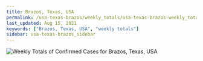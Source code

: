 ```yaml
---
title: Brazos, Texas, USA
permalink: /usa-texas-brazos/weekly_totals/usa-texas-brazos-weekly_totals.html
last_updated: Aug 15, 2021
keywords: ["Brazos, Texas, USA", "weekly totals"]
sidebar: usa-texas-brazos_sidebar
---
```


![Weekly Totals of Confirmed Cases for Brazos, Texas, USA](/covid_tracker/images/graphs/usa-texas-brazos-weekly_totals_graph.png)
